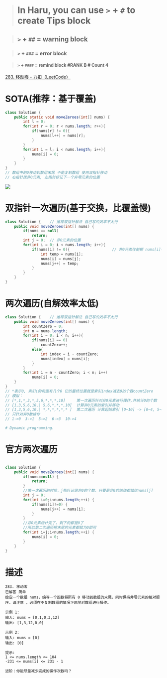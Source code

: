 > # In Haru, you can use `>` + `#` to create Tips block

> ## `>` + `##` = warning block

> ### `>` + `###` = error block

> #### `>` + `####` = remind block		#RANK B	# Count 4



[283. 移动零 - 力扣（LeetCode）](https://leetcode.cn/problems/move-zeroes/description/?envType=study-plan-v2&envId=leetcode-75)

# SOTA(推荐：基于覆盖)

```java
class Solution {
    public static void moveZeroes(int[] nums) {
        int l = 0;
        for(int r = 0; r < nums.length; r++){
            if(nums[r] != 0){
                nums[l++] = nums[r];
            }
        }
        for(int i = l; i < nums.length; i++){
            nums[i] = 0;
        }
    }
}
// 数组中的0移动到数组末尾 不能复制数组 使用双指针移动
// 右指针找非0元素, 左指针标记下一个非零元素的位置
```

![](https://pic.leetcode-cn.com/36d1ac5d689101cbf9947465e94753c626eab7fcb736ae2175f5d87ebc85fdf0-283_2.gif)

# 双指针一次遍历(基于交换，比覆盖慢)

```java
class Solution {	// 推荐双指针解法 自己写的效率不太行 
    public void moveZeroes(int[] nums) {
        if(nums == null)
            return;
        int j = 0;  // 非0元素的位置
        for(int i = 0; i < nums.length; i++){
            if(nums[i] != 0){                   // 非0元素往前挪 nums[i]不等于0时才交换; nums[i]==0时只移动i指针
                int temp = nums[i];
                nums[i] = nums[j];
                nums[j++] = temp;
            }
        }
    }
}
```



# 两次遍历(自解效率太低)

```java
class Solution {	// 推荐双指针解法 自己写的效率不太行 
    public void moveZeroes(int[] nums) {
        int countZero = 0;
        int n = nums.length;
        for(int i = 0; i < n; i++){
            if(nums[i] == 0)
                countZero++;
            else{
                int index = i - countZero;
                nums[index] = nums[i];
            }
        }
        for(int i = n - countZero; i < n; i++)   
            nums[i] = 0;
    }
}
// *表示0, 索引i的前面有几个0 它的最终位置就是索引index减去0的个数countZero
// 模拟：
// [*,1,*,3,*,5,6,*,*,*,10]     第一次遍历针对非0元素进行操作,并统计0的个数
// [1,3,5,6,10,| 5,6,*,*,*,10]  计算非0元素的索引并移动
// [1,3,5,6,10,| *,*,*,*,*,* ]  第二次遍历 计算起始索引 [0~10] -> [0~4, 5~10] , 11 - 6 = 5 将0补充到末尾 
// 只针对非0数操作
// 1->0  3->1  5—>2  6->3  10->4
```

```python
# Dynamic programming.

```

# 官方两次遍历

```java

class Solution {
	public void moveZeroes(int[] nums) {
		if(nums==null) {
			return;
		}
		//第一次遍历的时候，j指针记录非0的个数，只要是非0的统统都赋给nums[j]
		int j = 0;
		for(int i=0;i<nums.length;++i) {
			if(nums[i]!=0) {
				nums[j++] = nums[i];
			}
		}
		//非0元素统计完了，剩下的都是0了
		//所以第二次遍历把末尾的元素都赋为0即可
		for(int i=j;i<nums.length;++i) {
			nums[i] = 0;
		}
	}
}	
```

# 描述

```apl
283. 移动零
已解答 简单
给定一个数组 nums，编写一个函数将所有 0 移动到数组的末尾，同时保持非零元素的相对顺序。请注意 ，必须在不复制数组的情况下原地对数组进行操作。

示例 1:
输入: nums = [0,1,0,3,12]
输出: [1,3,12,0,0]

示例 2:
输入: nums = [0]
输出: [0]

提示:
1 <= nums.length <= 104
-231 <= nums[i] <= 231 - 1

进阶：你能尽量减少完成的操作次数吗？
```







